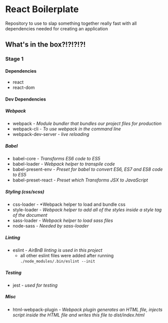# React Boilerplate

Repository to use to slap something together really fast with all dependencies needed for creating an application

## What's in the box?!?!?!?!


### Stage 1
#### Dependencies
- react
- react-dom

#### Dev Dependencies

##### Webpack
- webpack - *Module bundler that bundles our project files for production*
- webpack-cli - *To use webpack in the command line*
- webpack-dev-server - *live reloading*

##### Babel
- babel-core - *Transforms ES6 code to ES5*
- babel-loader - *Webpack helper to transpile code*
- babel-present-env - *Preset for babel to convert ES6, ES7 and ES8 code to ES5*
- babel-preset-react - *Preset which Transforms JSX to JavaScript*

##### Styling (css/scss)
- css-loader - *Webpack helper to load and bundle css
- style-loader - *Webpack helper to add all of the styles inside a style tag of the document*
- sass-loader - *Webpack helper to load sass files*
- node-sass - *Needed by sass-loader*

##### Linting
- eslint - *AirBnB linting is used in this project*
  - all other eslint files were added after running `./node_modules/.bin/eslint --init`

##### Testing
- jest - *used for testing*

##### Misc
- html-webpack-plugin - *Webpack plugin generates an HTML file, injects script inside the HTML file and writes this file to dist/index.html*

